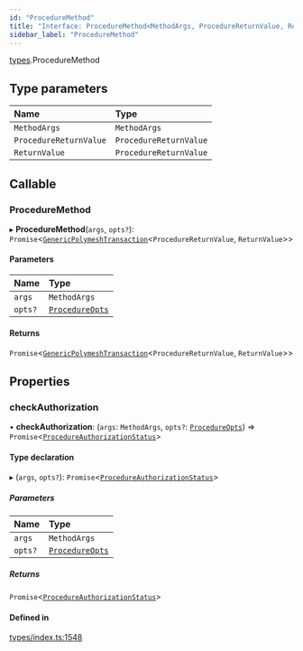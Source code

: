 ```yaml
---
id: "ProcedureMethod"
title: "Interface: ProcedureMethod<MethodArgs, ProcedureReturnValue, ReturnValue>"
sidebar_label: "ProcedureMethod"
---
```


[types](../../../modules/Types/Types.md).ProcedureMethod

## Type parameters

| Name | Type |
| :------ | :------ |
| `MethodArgs` | `MethodArgs` |
| `ProcedureReturnValue` | `ProcedureReturnValue` |
| `ReturnValue` | `ProcedureReturnValue` |

## Callable

### ProcedureMethod

▸ **ProcedureMethod**(`args`, `opts?`): `Promise`<[`GenericPolymeshTransaction`](../../../modules/Types/Types.md#genericpolymeshtransaction)<`ProcedureReturnValue`, `ReturnValue`\>\>

#### Parameters

| Name | Type |
| :------ | :------ |
| `args` | `MethodArgs` |
| `opts?` | [`ProcedureOpts`](../ProcedureOpts/ProcedureOpts.md) |

#### Returns

`Promise`<[`GenericPolymeshTransaction`](../../../modules/Types/Types.md#genericpolymeshtransaction)<`ProcedureReturnValue`, `ReturnValue`\>\>

## Properties

### checkAuthorization

• **checkAuthorization**: (`args`: `MethodArgs`, `opts?`: [`ProcedureOpts`](../ProcedureOpts/ProcedureOpts.md)) => `Promise`<[`ProcedureAuthorizationStatus`](../ProcedureAuthorizationStatus/ProcedureAuthorizationStatus.md)\>

#### Type declaration

▸ (`args`, `opts?`): `Promise`<[`ProcedureAuthorizationStatus`](../ProcedureAuthorizationStatus/ProcedureAuthorizationStatus.md)\>

##### Parameters

| Name | Type |
| :------ | :------ |
| `args` | `MethodArgs` |
| `opts?` | [`ProcedureOpts`](../ProcedureOpts/ProcedureOpts.md) |

##### Returns

`Promise`<[`ProcedureAuthorizationStatus`](../ProcedureAuthorizationStatus/ProcedureAuthorizationStatus.md)\>

#### Defined in

[types/index.ts:1548](https://github.com/PolymeshAssociation/polymesh-sdk/blob/372a67e5d/src/types/index.ts#L1548)

